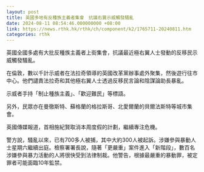 ```yaml
---
layout: post
title: 英國多地有反種族主義者集會　抗議右翼示威觸發騷亂
date: 2024-08-11 08:54:46.000000000 +08:00
link: https://news.rthk.hk/rthk/ch/component/k2/1765711-20240811.htm
categories: rthk
---
```


英國全國多處有大批反種族主義者上街集會，抗議最近極右翼人士發動的反移民示威觸發騷亂。

在倫敦，數以千計示威者在法拉奇領導的英國改革黨辦事處外聚集，然後遊行往市中心。他們譴責法拉奇和其他極右翼人士透過反移民言論和陰謀論助長暴亂。

示威者手持「制止種族主義」、「歡迎難民」等標語。

另外，民眾亦在曼徹斯特、蘇格蘭的格拉斯哥、北愛爾蘭的貝爾法斯特等城市集會。

英國傳媒報道，首相施紀賢取消本周度假的計劃，繼續專注危機。

警方說，騷亂以來，已有700多人被捕，其中大約300人被起訴。涉嫌參與暴動人士星期六繼續出庭。檢察署署長說，隨著「更嚴重」案件進入「新階段」，數百名涉嫌參與暴力活動的人將很快受到法律制裁。他警告，根據最嚴重的暴動罪，被定罪者可能面臨10年監禁。
